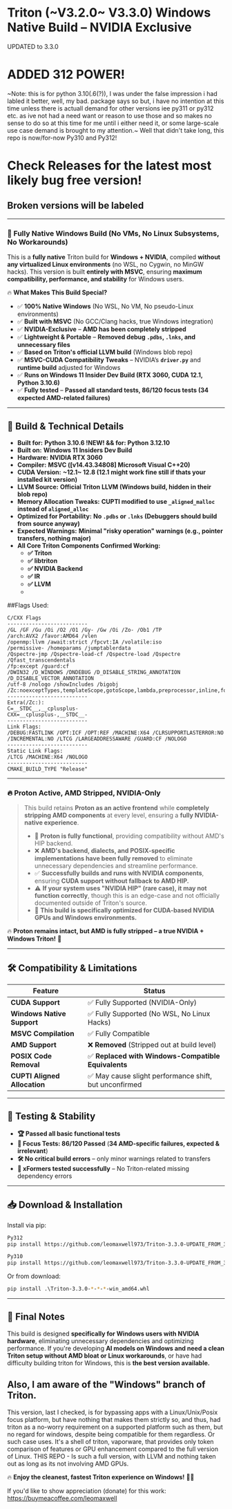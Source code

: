 # **Triton (~V3.2.0~ V3.3.0) Windows Native Build – NVIDIA Exclusive**
UPDATED to 3.3.0 
# ADDED 312 POWER!
~Note: this is for python 3.10(.6(?)), I was under the false impression i had labled it better, well, my bad. package says so but, i have no intention at this time unless there is actuall demand for other versions iee py311 or py312 etc. as ive not had a need want or reason to use those and so makes no sense to do so at this time for me until i either need it, or some large-scale use case demand is brought to my attention.~
Well that didn't take long, this repo is now/for-now Py310 and Py312!

# Check Releases for the latest most likely bug free version!
## Broken versions will be labeled

---------------------------------------------------

### **🚀 Fully Native Windows Build (No VMs, No Linux Subsystems, No Workarounds)**
This is a **fully native** Triton build for **Windows + NVIDIA**, compiled **without any virtualized Linux environments** (no WSL, no Cygwin, no MinGW hacks). This version is built **entirely with MSVC**, ensuring **maximum compatibility, performance, and stability** for Windows users.  

🔥 **What Makes This Build Special?**  
- ✅ **100% Native Windows** (No WSL, No VM, No pseudo-Linux environments)  
- ✅ **Built with MSVC** (No GCC/Clang hacks, true Windows integration)  
- ✅ **NVIDIA-Exclusive** – **AMD has been completely stripped**  
- ✅ **Lightweight & Portable** – **Removed debug `.pdbs`, `.lnks`, and unnecessary files**  
- ✅ **Based on Triton's official LLVM build** (Windows blob repo)  
- ✅ **MSVC-CUDA Compatibility Tweaks** – NVIDIA’s **`driver.py`** and **runtime build** adjusted for Windows  
- ✅ **Runs on Windows 11 Insider Dev Build (RTX 3060, CUDA 12.1, Python 3.10.6)**  
- ✅ **Fully tested** – **Passed all standard tests, 86/120 focus tests (34 expected AMD-related failures)**  

---

## **🔧 Build & Technical Details**
- **Built for:** **Python 3.10.6 !NEW! && for: Python 3.12.10**  
- **Built on:** **Windows 11 Insiders Dev Build**  
- **Hardware:** **NVIDIA RTX 3060**  
- **Compiler:** **MSVC ([v14.43.34808] Microsoft Visual C++20)**  
- **CUDA Version:** **~12.1~ 12.8 (12.1 might work fine still if thats your installed kit version)**  
- **LLVM Source:** **Official Triton LLVM (Windows build, hidden in their blob repo)**  
- **Memory Allocation Tweaks:** **CUPTI modified to use `_aligned_malloc` instead of `aligned_alloc`**  
- **Optimized for Portability:** **No `.pdbs` or `.lnks` (Debuggers should build from source anyway)**  
- **Expected Warnings:** **Minimal "risky operation" warnings (e.g., pointer transfers, nothing major)**  
- **All Core Triton Components Confirmed Working:**  
  - **✅ Triton**  
  - **✅ libtriton**  
  - **✅ NVIDIA Backend**  
  - **✅ IR**  
  - **✅ LLVM**
  - 
##Flags Used:
```
C/CXX Flags
--------------------------
/GL /GF /Gu /Oi /O2 /O1 /Gy- /Gw /Oi /Zo- /Ob1 /TP
/arch:AVX2 /favor:AMD64 /vlen
/openmp:llvm /await:strict /fpcvt:IA /volatile:iso
/permissive- /homeparams /jumptablerdata  
/Qspectre-jmp /Qspectre-load-cf /Qspectre-load /Qspectre /Qfast_transcendentals 
/fp:except /guard:cf
/DWIN32 /D_WINDOWS /DNDEBUG /D_DISABLE_STRING_ANNOTATION /D_DISABLE_VECTOR_ANNOTATION 
/utf-8 /nologo /showIncludes /bigobj 
/Zc:noexceptTypes,templateScope,gotoScope,lambda,preprocessor,inline,forScope
--------------------------
Extra(/Zc:):
C=__STDC__,__cplusplus-
CXX=__cplusplus-,__STDC__-
--------------------------
Link Flags:
/DEBUG:FASTLINK /OPT:ICF /OPT:REF /MACHINE:X64 /CLRSUPPORTLASTERROR:NO /INCREMENTAL:NO /LTCG /LARGEADDRESSAWARE /GUARD:CF /NOLOGO
--------------------------
Static Link Flags:
/LTCG /MACHINE:X64 /NOLOGO
--------------------------
CMAKE_BUILD_TYPE "Release"
```
  

---

### **🔥 Proton Active, AMD Stripped, NVIDIA-Only**
> This build retains **Proton as an active frontend** while **completely stripping AMD components** at every level, ensuring a **fully NVIDIA-native experience**.  
> - 🚀 **Proton is fully functional**, providing compatibility without AMD's HIP backend.  
> - ❌ **AMD's backend, dialects, and POSIX-specific implementations have been fully removed** to eliminate unnecessary dependencies and streamline performance.  
> - ✅ **Successfully builds and runs with NVIDIA components**, ensuring **CUDA support without fallback to AMD HIP.**  
> - ⚠️ **If your system uses "NVIDIA HIP" (rare case), it may not function correctly**, though this is an edge-case and not officially documented outside of Triton's source.  
> - 🔧 **This build is specifically optimized for CUDA-based NVIDIA GPUs and Windows environments.**  

🔥 **Proton remains intact, but AMD is fully stripped – a true NVIDIA + Windows Triton!** 🚀

---

## **🛠️ Compatibility & Limitations**
| Feature | Status |
|---------|--------|
| **CUDA Support** | ✅ Fully Supported (NVIDIA-Only) |
| **Windows Native Support** | ✅ Fully Supported (No WSL, No Linux Hacks) |
| **MSVC Compilation** | ✅ Fully Compatible |
| **AMD Support** | ❌ **Removed** (Stripped out at build level) |
| **POSIX Code Removal** | ✅ **Replaced with Windows-Compatible Equivalents** |
| **CUPTI Aligned Allocation** | ✅ May cause slight performance shift, but unconfirmed |

---

## **📜 Testing & Stability**
- **🏆 Passed all basic functional tests**
- **📌 Focus Tests: 86/120 Passed** (**34 AMD-specific failures, expected & irrelevant**)  
- **🛠️ No critical build errors** – only minor warnings related to transfers  
- **💨 xFormers tested successfully** – No Triton-related missing dependency errors  

---

## **📥 Download & Installation**
Install via pip:
```sh
Py312
pip install https://github.com/leomaxwell973/Triton-3.3.0-UPDATE_FROM_3.2.0_and_FIXED-Windows-Nvidia-Prebuilt/releases/download/3.3.0_cu128_Py312/triton-3.3.0-cp312-cp312-win_amd64.whl

Py310
pip install https://github.com/leomaxwell973/Triton-3.3.0-UPDATE_FROM_3.2.0_and_FIXED-Windows-Nvidia-Prebuilt/releases/download/3.3.0/triton-3.3.0-cp310-cp310-win_amd64.whl

```
Or from download:
```sh
pip install .\Triton-3.3.0-*-*-*-win_amd64.whl
```

---

## **💬 Final Notes**
This build is designed **specifically for Windows users with NVIDIA hardware**, eliminating unnecessary dependencies and optimizing performance. If you're developing **AI models on Windows and need a clean Triton setup without AMD bloat or Linux workarounds**, or have had difficulty building triton for Windows, this is **the best version available.**

## Also, I am aware of the "Windows" branch of Triton.
This version, last I checked, is for bypassing apps with a Linux/Unix/Posix focus platform, but have nothing that makes them strictly so, and thus, had triton as a no-worry requirement on a supported platform such as them, but no regard for windows, despite being compatible for them regardless. Or such case uses. It's a shell of triton, vaporware, that provides only token comparison of features or GPU enhancement compared to the full version of Linux. THIS REPO - Is such a full version, with LLVM and nothing taken out as long as its not involving AMD GPUs.

🔥 **Enjoy the cleanest, fastest Triton experience on Windows!** 🚀😎

If you'd like to show appreciation (donate) for this work: https://buymeacoffee.com/leomaxwell
